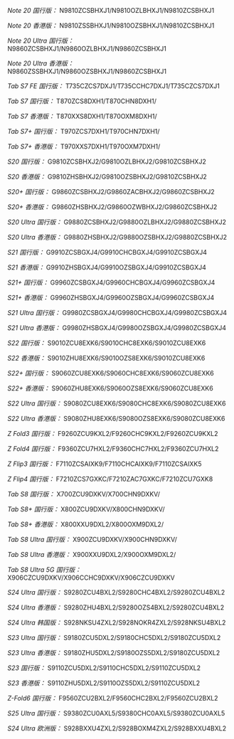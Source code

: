 *Note 20 国行版：*
N9810ZCSBHXJ1/N9810OZLBHXJ1/N9810ZCSBHXJ1

*Note 20 香港版：*
N9810ZSSBHXJ1/N9810OZSBHXJ1/N9810ZCSBHXJ1

*Note 20 Ultra 国行版：*
N9860ZCSBHXJ1/N9860OZLBHXJ1/N9860ZCSBHXJ1

*Note 20 Ultra 香港版：*
N9860ZSSBHXJ1/N9860OZSBHXJ1/N9860ZCSBHXJ1

*Tab S7 FE 国行版：*
T735CZCS7DXJ1/T735CCHC7DXJ1/T735CZCS7DXJ1

*Tab S7 国行版：*
T870ZCS8DXH1/T870CHN8DXH1/

*Tab S7 香港版：*
T870XXS8DXH1/T870OXM8DXH1/

*Tab S7+ 国行版：*
T970ZCS7DXH1/T970CHN7DXH1/

*Tab S7+ 香港版：*
T970XXS7DXH1/T970OXM7DXH1/

*S20 国行版：*
G9810ZCSBHXJ2/G9810OZLBHXJ2/G9810ZCSBHXJ2

*S20 香港版：*
G9810ZHSBHXJ2/G9810OZSBHXJ2/G9810ZCSBHXJ2

*S20+ 国行版：*
G9860ZCSBHXJ2/G9860ZACBHXJ2/G9860ZCSBHXJ2

*S20+ 香港版：*
G9860ZHSBHXJ2/G9860OZWBHXJ2/G9860ZCSBHXJ2

*S20 Ultra 国行版：*
G9880ZCSBHXJ2/G9880OZLBHXJ2/G9880ZCSBHXJ2

*S20 Ultra 香港版：*
G9880ZHSBHXJ2/G9880OZSBHXJ2/G9880ZCSBHXJ2

*S21 国行版：*
G9910ZCSBGXJ4/G9910CHCBGXJ4/G9910ZCSBGXJ4

*S21 香港版：*
G9910ZHSBGXJ4/G9910OZSBGXJ4/G9910ZCSBGXJ4

*S21+ 国行版：*
G9960ZCSBGXJ4/G9960CHCBGXJ4/G9960ZCSBGXJ4

*S21+ 香港版：*
G9960ZHSBGXJ4/G9960OZSBGXJ4/G9960ZCSBGXJ4

*S21 Ultra 国行版：*
G9980ZCSBGXJ4/G9980CHCBGXJ4/G9980ZCSBGXJ4

*S21 Ultra 香港版：*
G9980ZHSBGXJ4/G9980OZSBGXJ4/G9980ZCSBGXJ4

*S22 国行版：*
S9010ZCU8EXK6/S9010CHC8EXK6/S9010ZCU8EXK6

*S22 香港版：*
S9010ZHU8EXK6/S9010OZS8EXK6/S9010ZCU8EXK6

*S22+ 国行版：*
S9060ZCU8EXK6/S9060CHC8EXK6/S9060ZCU8EXK6

*S22+ 香港版：*
S9060ZHU8EXK6/S9060OZS8EXK6/S9060ZCU8EXK6

*S22 Ultra 国行版：*
S9080ZCU8EXK6/S9080CHC8EXK6/S9080ZCU8EXK6

*S22 Ultra 香港版：*
S9080ZHU8EXK6/S9080OZS8EXK6/S9080ZCU8EXK6

*Z Fold3 国行版：*
F9260ZCU9KXL2/F9260CHC9KXL2/F9260ZCU9KXL2

*Z Fold4 国行版：*
F9360ZCU7HXL2/F9360CHC7HXL2/F9360ZCU7HXL2

*Z Flip3 国行版：*
F7110ZCSAIXK9/F7110CHCAIXK9/F7110ZCSAIXK5

*Z Flip4 国行版：*
F7210ZCS7GXKC/F7210ZAC7GXKC/F7210ZCU7GXK8

*Tab S8 国行版：*
X700ZCU9DXKV/X700CHN9DXKV/

*Tab S8+ 国行版：*
X800ZCU9DXKV/X800CHN9DXKV/

*Tab S8+ 香港版：*
X800XXU9DXL2/X800OXM9DXL2/

*Tab S8 Ultra 国行版：*
X900ZCU9DXKV/X900CHN9DXKV/

*Tab S8 Ultra 香港版：*
X900XXU9DXL2/X900OXM9DXL2/

*Tab S8 Ultra 5G 国行版：*
X906CZCU9DXKV/X906CCHC9DXKV/X906CZCU9DXKV

*S24 Ultra 国行版：*
S9280ZCU4BXL2/S9280CHC4BXL2/S9280ZCU4BXL2

*S24 Ultra 香港版：*
S9280ZHU4BXL2/S9280OZS4BXL2/S9280ZCU4BXL2

*S24 Ultra 韩国版：*
S928NKSU4ZXL2/S928NOKR4ZXL2/S928NKSU4BXL2

*S23 Ultra 国行版：*
S9180ZCU5DXL2/S9180CHC5DXL2/S9180ZCU5DXL2

*S23 Ultra 香港版：*
S9180ZHU5DXL2/S9180OZS5DXL2/S9180ZCU5DXL2

*S23 国行版：*
S9110ZCU5DXL2/S9110CHC5DXL2/S9110ZCU5DXL2

*S23 香港版：*
S9110ZHU5DXL2/S9110OZS5DXL2/S9110ZCU5DXL2

*Z-Fold6 国行版：*
F9560ZCU2BXL2/F9560CHC2BXL2/F9560ZCU2BXL2

*S25 Ultra 国行版：*
S9380ZCU0AXL5/S9380CHC0AXL5/S9380ZCU0AXL5

*S24 Ultra 欧洲版：*
S928BXXU4ZXL2/S928BOXM4ZXL2/S928BXXU4BXL2

